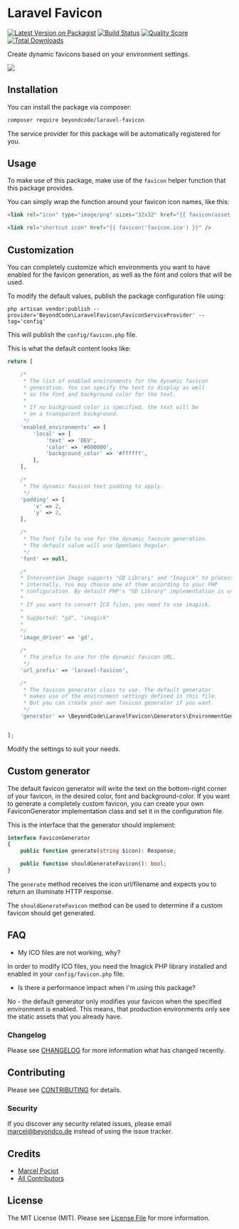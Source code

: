 # Laravel Favicon 

[![Latest Version on Packagist](https://img.shields.io/packagist/v/beyondcode/laravel-favicon.svg?style=flat-square)](https://packagist.org/packages/beyondcode/laravel-favicon)
[![Build Status](https://img.shields.io/travis/beyondcode/laravel-favicon/master.svg?style=flat-square)](https://travis-ci.org/beyondcode/laravel-favicon)
[![Quality Score](https://img.shields.io/scrutinizer/g/beyondcode/laravel-favicon.svg?style=flat-square)](https://scrutinizer-ci.com/g/beyondcode/laravel-favicon)
[![Total Downloads](https://img.shields.io/packagist/dt/beyondcode/laravel-favicon.svg?style=flat-square)](https://packagist.org/packages/beyondcode/laravel-favicon)

Create dynamic favicons based on your environment settings.

![](https://beyondco.de/github/favicons/screenshot.png)

## Installation

You can install the package via composer:

```bash
composer require beyondcode/laravel-favicon
```

The service provider for this package will be automatically registered for you.

## Usage

To make use of this package, make use of the `favicon` helper function that this package provides.

You can simply wrap the function around your favicon icon names, like this:

```html
<link rel="icon" type="image/png" sizes="32x32" href="{{ favicon(asset('favicon-32x32.png')) }}">

<link rel="shortcut icon" href="{{ favicon('favicon.ico') }}" />
```

## Customization

You can completely customize which environments you want to have enabled for the favicon generation, as well as the font and colors that will be used.

To modify the default values, publish the package configuration file using:

```
php artisan vendor:publish --provider='BeyondCode\LaravelFavicon\FaviconServiceProvider' --tag='config'
```

This will publish the `config/favicon.php` file.

This is what the default content looks like:

```php
return [

    /*
     * The list of enabled environments for the dynamic favicon
     * generation. You can specify the text to display as well
     * as the font and background color for the text.
     *
     * If no background color is specified, the text will be
     * on a transparent background.
     */
    'enabled_environments' => [
        'local' => [
            'text' => 'DEV',
            'color' => '#000000',
            'background_color' => '#ffffff',
        ],
    ],

    /*
     * The dynamic favicon text padding to apply.
     */
    'padding' => [
        'x' => 2,
        'y' => 2,
    ],

    /*
     * The font file to use for the dynamic favicon generation.
     * The default value will use OpenSans Regular.
     */
    'font' => null,

    /*
    * Intervention Image supports "GD Library" and "Imagick" to process images
    * internally. You may choose one of them according to your PHP
    * configuration. By default PHP's "GD Library" implementation is used.
    *
    * If you want to convert ICO files, you need to use imagick.
    *
    * Supported: "gd", "imagick"
    *
    */
    'image_driver' => 'gd',

    /*
     * The prefix to use for the dynamic favicon URL.
     */
    'url_prefix' => 'laravel-favicon',

    /*
     * The favicon generator class to use. The default generator
     * makes use of the environment settings defined in this file.
     * But you can create your own favicon generator if you want.
     */
    'generator' => \BeyondCode\LaravelFavicon\Generators\EnvironmentGenerator::class,


];
```

Modify the settings to suit your needs.

## Custom generator

The default favicon generator will write the text on the bottom-right corner of your favicon, in the desired color, font and background-color.
If you want to generate a completely custom favicon, you can create your own FaviconGenerator implementation class and set it in the configuration file.

This is the interface that the generator should implement:

```php
interface FaviconGenerator
{
    public function generate(string $icon): Response;

    public function shouldGenerateFavicon(): bool;
}
```

The `generate` method receives the icon url/filename and expects you to return an illuminate HTTP response.

The `shouldGenerateFavicon` method can be used to determine if a custom favicon should get generated.

## FAQ

- My ICO files are not working, why?

In order to modify ICO files, you need the Imagick PHP library installed and enabled in your `config/favicon.php` file.

- Is there a performance impact when I'm using this package?

No - the default generator only modifies your favicon when the specified environment is enabled. This means, that production environments only see the static assets that you already have.

### Changelog

Please see [CHANGELOG](CHANGELOG.md) for more information what has changed recently.

## Contributing

Please see [CONTRIBUTING](CONTRIBUTING.md) for details.

### Security

If you discover any security related issues, please email marcel@beyondco.de instead of using the issue tracker.

## Credits

- [Marcel Pociot](https://github.com/mpociot)
- [All Contributors](../../contributors)

## License

The MIT License (MIT). Please see [License File](LICENSE.md) for more information.
